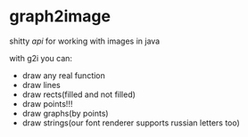 # graph2image

shitty *api* for working with images in java

with g2i you can:
 - draw any real function
 - draw lines
 - draw rects(filled and not filled)
 - draw points!!!
 - draw graphs(by points)
 - draw strings(our font renderer supports russian letters too)